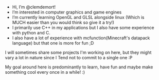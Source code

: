 - Hi, I’m @clemdemort!
- I’m interested in computer graphics and game engines
- I’m currently learning OpenGL and GLSL alongside linux (Which is MUCH easier than you would think so give it a try!)
- I primarily use C++ in my applications
  but I also have some experience with python and C.
- I also have a lot of experience with
  mcfunction(Minecraft's datapack language)
  but that one is more for fun ;D

I will sometimes share some projects I'm working on
here, but they might vary a lot in nature since I
Tend not to commit to a single one :P

My goal around here is predominantly to learn,
have fun and maybe make something cool every
once in a while! :)
